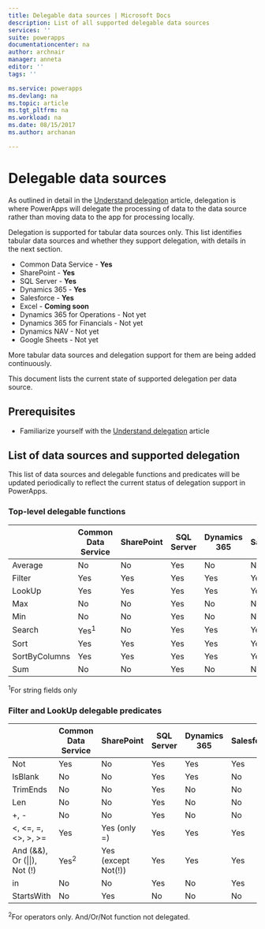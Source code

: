 ```yaml
---
title: Delegable data sources | Microsoft Docs
description: List of all supported delegable data sources
services: ''
suite: powerapps
documentationcenter: na
author: archnair
manager: anneta
editor: ''
tags: ''

ms.service: powerapps
ms.devlang: na
ms.topic: article
ms.tgt_pltfrm: na
ms.workload: na
ms.date: 08/15/2017
ms.author: archanan

---
```

# Delegable data sources
As outlined in detail in the [Understand delegation](delegation-overview.md) article, delegation is where PowerApps will delegate the processing of data to the data source rather than moving data to the app for processing locally.

Delegation is supported for tabular data sources only. This list identifies tabular data sources and whether they support delegation, with details in the next section.

* Common Data Service - **Yes**
* SharePoint - **Yes**
* SQL Server - **Yes**
* Dynamics 365 - **Yes**
* Salesforce - **Yes**
* Excel - **Coming soon**
* Dynamics 365 for Operations - Not yet
* Dynamics 365 for Financials - Not yet
* Dynamics NAV - Not yet
* Google Sheets - Not yet

More tabular data sources and delegation support for them are being added continuously.

This document lists the current state of supported delegation per data source.

## Prerequisites

* Familiarize yourself with the [Understand delegation](delegation-overview.md) article

## List of data sources and supported delegation
This list of data sources and delegable functions and predicates will be updated periodically to reflect the current status of delegation support in PowerApps.

### Top-level delegable functions
| &nbsp; | Common Data Service | SharePoint | SQL Server | Dynamics 365 | Salesforce |
| --- | --- | --- | --- | --- | --- |
| Average |No |No |Yes |No |No |
| Filter |Yes |Yes |Yes |Yes |Yes |
| LookUp |Yes |Yes |Yes |Yes |Yes |
| Max |No |No |Yes |No |No |
| Min |No |No |Yes |No |No |
| Search |Yes<sup>1</sup> |No |Yes |Yes |Yes |
| Sort |Yes |Yes |Yes |Yes |Yes |
| SortByColumns |Yes |Yes |Yes |Yes |Yes |
| Sum |No |No |Yes |No |No |

<sup>1</sup>For string fields only

### Filter and LookUp delegable predicates
| &nbsp; | Common Data Service | SharePoint | SQL Server | Dynamics 365 | Salesforce |
| --- | --- | --- | --- | --- | --- |
| Not |Yes |No |Yes |Yes |Yes |
| IsBlank |No |No |Yes |Yes |No |
| TrimEnds |No |No |Yes |No |No |
| Len |No |No |Yes |No |No |
| +, - |No |No |Yes |No |No |
| <, <=, =, <>, >, >= |Yes |Yes (only =) |Yes |Yes |Yes |
| And (&&), Or (&#124;&#124;), Not (!) |Yes<sup>2</sup> |Yes (except Not(!)) |Yes |Yes |Yes |
| in |No |No |Yes |No |Yes |
| StartsWith |No |Yes |No |No |No |

<sup>2</sup>For operators only. And/Or/Not function not delegated.

